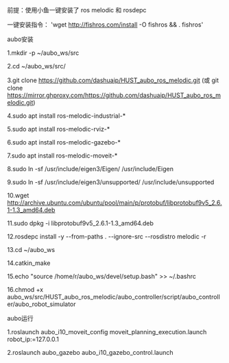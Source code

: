 前提：使用小鱼一键安装了 ros melodic 和 rosdepc

一键安装指令：
'wget http://fishros.com/install -O fishros && . fishros'

aubo安装

1.mkdir -p ~/aubo_ws/src

2.cd ~/aubo_ws/src/

3.git clone https://github.com/dashuaip/HUST_aubo_ros_melodic.git 
(或 git clone https://mirror.ghproxy.com/https://github.com/dashuaip/HUST_aubo_ros_melodic.git)

4.sudo apt install ros-melodic-industrial-*

5.sudo apt install ros-melodic-rviz-*

6.sudo apt install ros-melodic-gazebo-*

7.sudo apt install ros-melodic-moveit-*

8.sudo ln -sf /usr/include/eigen3/Eigen/ /usr/include/Eigen

9.sudo ln -sf /usr/include/eigen3/unsupported/ /usr/include/unsupported

10.wget http://archive.ubuntu.com/ubuntu/pool/main/p/protobuf/libprotobuf9v5_2.6.1-1.3_amd64.deb

11.sudo dpkg -i libprotobuf9v5_2.6.1-1.3_amd64.deb

12.rosdepc install -y --from-paths . --ignore-src --rosdistro melodic -r

13.cd ~/aubo_ws

14.catkin_make

15.echo "source /home/r/aubo_ws/devel/setup.bash" >> ~/.bashrc

16.chmod +x aubo_ws/src/HUST_aubo_ros_melodic/aubo_controller/script/aubo_controller/aubo_robot_simulator 

aubo运行

1.roslaunch aubo_i10_moveit_config moveit_planning_execution.launch robot_ip:=127.0.0.1

2.roslaunch aubo_gazebo aubo_i10_gazebo_control.launch 

